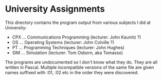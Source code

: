 # University Assignments

This directory contains the program output from various subjects
I did at University:

* CPX ... Communications Programming (lecturer: John Kaunitz ?)
* OS ... Operating Systems (lecturer: John Colville ?)
* PT ... Programming Techniques (lecturer: John Hughes)
* SIM ... Simulation (lecturer: Tom Osborn, aka Tomasso)

The programs are undocumented so I don't know what they do. They
are all written in Pascal. Multiple incompatible versions of the same
file are given names suffixed with :01, :02 etc in the order they
were discovered.
